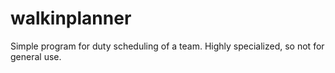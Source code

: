 # walkinplanner
Simple program for duty scheduling of a team. Highly specialized, so not for general use.
